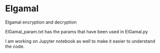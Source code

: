 # Elgamal
Elgamal encryption and decryption

ElGamal_param.txt has the params that have been used in ElGamal.py

I am working on Jupyter notebook as well to make it easier to understand the code.
